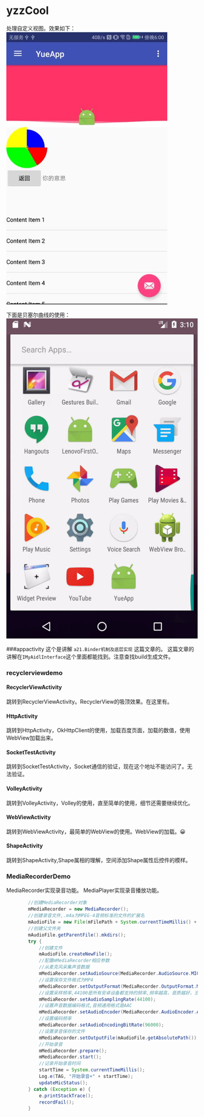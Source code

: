 # yzzCool
处理自定义视图。效果如下：
![image](https://github.com/aixiaolinzi/YueApp/blob/master/picture/1.png)

下面是贝塞尔曲线的使用：
![](https://github.com/aixiaolinzi/YueApp/blob/master/picture/Bessel.gif)


###appactivity
这个是讲解 `a21.Binder机制及底层实现` 这篇文章的。
这篇文章的讲解在`IMyAidlInterface`这个里面都能找到。注意查找build生成文件。

### recyclerviewdemo
#### RecyclerViewActivity
跳转到RecyclerViewActivity。RecyclerView的吸顶效果。在这里有。

#### HttpActivity
跳转到HttpActivity，OkHttpClient的使用，加载百度页面，加载的数值，使用WebView加载出来。

#### SocketTestActivity
跳转到SocketTestActivity，Socket通信的验证，现在这个地址不能访问了。无法验证。

#### VolleyActivity
跳转到VolleyActivity，Volley的使用，直至简单的使用，细节还需要继续优化。

#### WebViewActivity
跳转到WebViewActivity，最简单的WebView的使用。WebView的加载。😀

#### ShapeActivity
跳转到ShapeActivity,Shape属相的理解，空间添加Shape属性后控件的模样。


### MediaRecorderDemo
MediaRecorder实现录音功能。
MediaPlayer实现录音播放功能。
```java
        //创建MediaRecorder对象
        mMediaRecorder = new MediaRecorder();
        //创建录音文件,.m4a为MPEG-4音频标准的文件的扩展名
        mAudioFile = new File(mFilePath + System.currentTimeMillis() + ".m4a");
        //创建父文件夹
        mAudioFile.getParentFile().mkdirs();
        try {
            //创建文件
            mAudioFile.createNewFile();
            //配置mMediaRecorder相应参数
            //从麦克风采集声音数据
            mMediaRecorder.setAudioSource(MediaRecorder.AudioSource.MIC);
            //设置保存文件格式为MP4
            mMediaRecorder.setOutputFormat(MediaRecorder.OutputFormat.MPEG_4);
            //设置采样频率,44100是所有安卓设备都支持的频率,频率越高，音质越好，当然文件越大
            mMediaRecorder.setAudioSamplingRate(44100);
            //设置声音数据编码格式,音频通用格式是AAC
            mMediaRecorder.setAudioEncoder(MediaRecorder.AudioEncoder.AAC);
            //设置编码频率
            mMediaRecorder.setAudioEncodingBitRate(96000);
            //设置录音保存的文件
            mMediaRecorder.setOutputFile(mAudioFile.getAbsolutePath());
            //开始录音
            mMediaRecorder.prepare();
            mMediaRecorder.start();
            //记录开始录音时间
            startTime = System.currentTimeMillis();
            Log.e(TAG, "开始录音+" + startTime);
            updateMicStatus();
        } catch (Exception e) {
            e.printStackTrace();
            recordFail();
        }
```